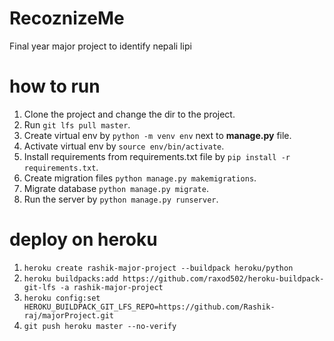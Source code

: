 # RecoznizeMe
Final year major project to identify nepali lipi

# how to run
1. Clone the project and change the dir to the project.
2. Run `git lfs pull master`.
3. Create virtual env by `python -m venv env` next to **manage.py** file.
4. Activate virtual env by `source env/bin/activate`.
5. Install requirements from requirements.txt file by `pip install -r requirements.txt`.
6. Create migration files `python manage.py makemigrations`.
7. Migrate database `python manage.py migrate`.
8. Run the server by `python manage.py runserver`.

# deploy on heroku
1. `heroku create rashik-major-project --buildpack heroku/python`
2. `heroku buildpacks:add https://github.com/raxod502/heroku-buildpack-git-lfs -a rashik-major-project`
3. `heroku config:set HEROKU_BUILDPACK_GIT_LFS_REPO=https://github.com/Rashik-raj/majorProject.git`
4. `git push heroku master --no-verify`
